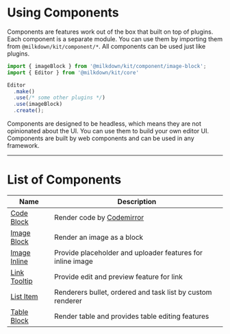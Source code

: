 # Using Components

Components are features work out of the box that built on top of plugins.
Each component is a separate module. You can use them by importing them from `@milkdown/kit/component/*`.
All components can be used just like plugins.

```ts
import { imageBlock } from '@milkdown/kit/component/image-block';
import { Editor } from '@milkdown/kit/core'

Editor
  .make()
  .use(/* some other plugins */)
  .use(imageBlock)
  .create();
```

Components are designed to be headless, which means they are not opinionated about the UI.
You can use them to build your own editor UI. Components are built by web components and can be used in any framework.

---

# List of Components

| Name                                              | Description                                                |
|---------------------------------------------------|------------------------------------------------------------|
| [Code Block](/docs/api/component-code-block)      | Render code by [Codemirror](https://codemirror.net/)       |
| [Image Block](/docs/api/component-image-block)    | Render an image as a block                                 |
| [Image Inline](/docs/api/component-image-inline)  | Provide placeholder and uploader features for inline image |
| [Link Tooltip](/docs/api/component-link-tooltip)  | Provide edit and preview feature for link                  |
| [List Item](/docs/api/component-list-item-block)  | Renderers bullet, ordered and task list by custom renderer |
| [Table Block](/docs/api/component-table-block)    | Render table and provides table editing features           |

